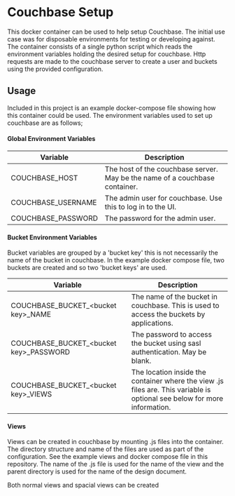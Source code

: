 # Couchbase Setup

This docker container can be used to help setup Couchbase.
The initial use case was for disposable environments for testing or developing against.
The container consists of a single python script which reads the environment variables holding the desired setup for couchbase.
Http requests are made to the couchbase server to create a user and buckets using the provided configuration.

## Usage

Included in this project is an example docker-compose file showing how this container could be used.
The environment variables used to set up couchbase are as follows;

#### Global Environment Variables
|      Variable     | Description |
|-------------------|-------------|
|     COUCHBASE_HOST|The host of the couchbase server. May be the name of a couchbase container.|
| COUCHBASE_USERNAME|The admin user for couchbase. Use this to log in to the UI.|
| COUCHBASE_PASSWORD|The password for the admin user.|

#### Bucket Environment Variables

Bucket variables are grouped by a 'bucket key' this is not necessarily the name of the bucket in couchbase.
In the example docker compose file, two buckets are created and so two 'bucket keys' are used.


|                Variable                | Description |
|----------------------------------------|-------------|
|     COUCHBASE_BUCKET_\<bucket key>_NAME|The name of the bucket in couchbase. This is used to access the buckets by applications.|
| COUCHBASE_BUCKET_\<bucket key>_PASSWORD|The password to access the bucket using sasl authentication. May be blank.|
| COUCHBASE_BUCKET_\<bucket key>_VIEWS   |The location inside the container where the view .js files are. This variable is optional see below for more information.|

#### Views
Views can be created in couchbase by mounting .js files into the container.
The directory structure and name of the files are used as part of the configuration.
See the example views and docker compose file in this repository.
The name of the .js file is used for the name of the view and the parent directory is used for the name of the design document.

Both normal views and spacial views can be created